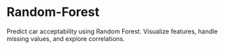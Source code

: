 # Random-Forest
 Predict car acceptability using Random Forest. Visualize features, handle missing values, and explore correlations.
